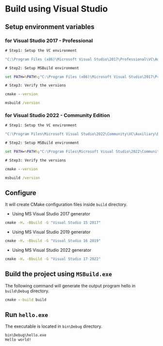 # Build using Visual Studio

## Setup environment variables

### for Visual Studio 2017 - Professional

```bat
# Step1: Setup the VC environment

"C:\Program Files (x86)\Microsoft Visual Studio\2017\Professional\VC\Auxiliary\Build\vcvars32.bat"

# Step2: Setup MSBuild environment

set PATH=%PATH%;"C:\Program Files (x86)\Microsoft Visual Studio\2017\Professional\MSBuild\15.0\Bin"

# Step3: Verify the versions

cmake --version

msbuild /version
```

### for Visual Studio 2022 - Community Edition

```bat
# Step1: Setup the VC environment

"C:\Program Files\Microsoft Visual Studio\2022\Community\VC\Auxiliary\Build\vcvars32.bat"

# Step2: Setup MSBuild environment

set PATH=%PATH%;"C:\Program Files\Microsoft Visual Studio\2022\Community\MSBuild\Current\Bin"

# Step3: Verify the versions

cmake --version

msbuild /version
```

## Configure

It will create CMake configuration files inside `build` directory.

- Using MS Visual Studio 2017 generator

```bat
cmake -H. -Bbuild -G "Visual Studio 15 2017"
```

- Using MS Visual Studio 2019 generator

```bat
cmake -H. -Bbuild -G "Visual Studio 16 2019"
```

- Using MS Visual Studio 2022 generator

```bat
cmake -H. -Bbuild -G "Visual Studio 17 2022"
```

## Build the project using `MSBuild.exe`

The following command will generate the output program hello in `build\Debug` directory.

```bat
cmake --build build
```

## Run `hello.exe`

The executable is located in  `bin\Debug` directory.

```bat
bin\Debug\hello.exe
Hello world!
```
